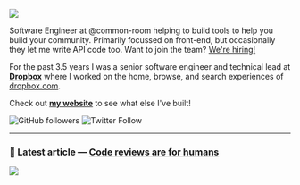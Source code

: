 ![](https://i.imgur.com/nkvkhEA.png)

Software Engineer at @common-room helping to build tools to help you build your community. Primarily focussed on front-end, but occasionally they let me write API code too. Want to join the team? [We're hiring!](https://boards.greenhouse.io/joincommonroom)

For the past 3.5 years I was a senior software engineer and technical lead at **[Dropbox](https://dropbox.com)** where I worked on the home, browse, and search experiences of [dropbox.com](https://dropbox.com/h).

Check out **[my website](https://matthewtole.com)** to see what else I've built!

![GitHub followers](https://img.shields.io/github/followers/matthewtole?style=for-the-badge) ![Twitter Follow](https://img.shields.io/twitter/follow/matthewtole?style=for-the-badge)

---

### 📘 Latest article &mdash; **[Code reviews are for humans](https://matthewtole.com/articles/code-reviews-are-for-humans/)**

![](https://i.imgur.com/qJK77Ze.png)
